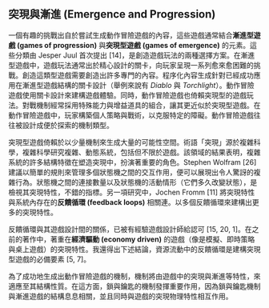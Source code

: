 ## 突現與漸進 (Emergence and Progression)

一個有趣的挑戰出自於嘗試生成動作冒險遊戲的內容，這些遊戲通常結合**漸進型遊戲 (games of progression)** 與**突現型遊戲 (games of emergence)** 的元素。這些分類由 Jesper Juul 首次提出 [14]，是創造遊戲玩法的兩種選擇方案。在漸進型遊戲中，遊戲玩法通常出於精心設計的關卡，向玩家呈現一系列愈來愈困難的挑戰。創造這類型遊戲需要創造出許多專門的內容。程序化內容生成針對已經成功應用在漸進型遊戲結構的關卡設計（舉例來說有 *Diablo* 與 *Torchlight*）。動作冒險遊戲使用關卡設計來建構遊戲體驗。同時，動作冒險遊戲也倚賴突現型的遊戲玩法。對戰機制經常採用特殊能力與增益道具的組合，讓其更近似於突現型遊戲。在動作冒險遊戲中，玩家構築個人策略與戰術，以克服特定的障礙。動作冒險遊戲往往被設計成便於探索的機制類型。

突現型遊戲倚賴於以少量機制來生成大量的可能性空間。術語「突現」源於複雜科學，複雜科學研究複雜、動態系統，包括但不限於遊戲。該領域的結果表明，複雜系統的許多結構特徵在塑造突現中，扮演著重要的角色。Stephen Wolfram [26] 建議以簡單的規則來管理多個狀態機之間的交互作用，便可以展現出令人驚訝的複雜行為。狀態機之間的連接數量以及狀態機的活動情形（它們多久改變狀態），是檢視其突現特性，不錯的指標。另一項研究中，Jochen Fromm [11] 將突現特性與系統內存在的**反饋循環 (feedback loops)** 相關連。以多個反饋循環來建構出更多的突現特性。

反饋循環與其遊戲設計間的關係，已被有經驗遊戲設計師給認可 [15, 20, 1]。在之前的著作中，著重在**經濟驅動 (economy driven)** 的遊戲（像是模擬、即時策略與桌上遊戲）的突現特性。我還得出下述結論，資源流動中的反饋循環是建構突現型遊戲的必備要素 [5, 7]。

為了成功地生成出動作冒險遊戲的機制，機制將由遊戲中的突現與漸進等特性，來適應至其結構性質。在這方面，鎖與鑰匙的機制發揮重要作用，因為鎖與鑰匙機制與漸進遊戲的結構息息相關，並且同時與遊戲的突現物理特性相互作用。

